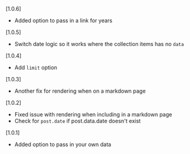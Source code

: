 [1.0.6]

- Added option to pass in a link for years

[1.0.5]

- Switch date logic so it works where the collection items has no `data`

[1.0.4]

- Add `limit` option

[1.0.3]

- Another fix for rendering when on a markdown page

[1.0.2]

- Fixed issue with rendering when including in a markdown page
- Check for `post.date` if post.data.date doesn't exist

[1.0.1]

- Added option to pass in your own data